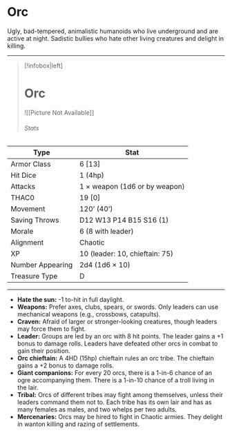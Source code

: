 # Orc

Ugly, bad-tempered, animalistic humanoids who live underground and are active at night. Sadistic bullies who hate other living creatures and delight in killing.

------
> [!infobox|left] 
>  # Orc
>  ![[Picture Not Available]] 
>  ###### Stats 
| Type                    | Stat        |
| ---------------- | ------------------------------ | 
| Armor Class     | 6 [13]                         |
| Hit Dice         | 1 (4hp)                        |
| Attacks          | 1 × weapon (1d6 or by weapon)  |
| THAC0            | 19 [0]                         |
| Movement         | 120’ (40’)                     |
| Saving Throws    | D12 W13 P14 B15 S16 (1)        |
| Morale           | 6 (8 with leader)              |
| Alignment        | Chaotic                        |
| XP               | 10 (leader: 10, chieftain: 75) |
| Number Appearing | 2d4 (1d6 × 10)                 |
| Treasure Type    | D                              |

------

- **Hate the sun:** -1 to-hit in full daylight.
- **Weapons:** Prefer axes, clubs, spears, or swords. Only leaders can use mechanical weapons (e.g., crossbows, catapults).
- **Craven:** Afraid of larger or stronger-looking creatures, though leaders may force them to fight.
- **Leader:** Groups are led by an orc with 8 hit points. The leader gains a +1 bonus to damage rolls. Leaders have defeated other orcs in combat to gain their position.
- **Orc chieftain:** A 4HD (15hp) chieftain rules an orc tribe. The chieftain gains a +2 bonus to damage rolls.
- **Giant companions:** For every 20 orcs, there is a 1-in-6 chance of an ogre accompanying them. There is a 1-in-10 chance of a troll living in the lair.
- **Tribal:** Orcs of different tribes may fight among themselves, unless their leaders command them not to. Each tribe has its own lair and has as many females as males, and two whelps per two adults.
- **Mercenaries:** Orcs may be hired to fight in Chaotic armies. They delight in wanton killing and razing of settlements.